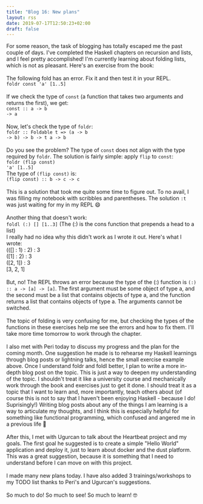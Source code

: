 ```yaml
---
title: "Blog 16: New plans"
layout: rss
date: 2019-07-17T12:50:23+02:00
draft: false
---
```

For some reason, the task of blogging has totally escaped me the past couple of days. I've completed the Haskell chapters on recursion and lists, and I feel pretty accomplished! I'm currently learning about folding lists, which is not as pleasant. Here's an exercise from the book:
<br>
<br>
The following fold has an error. Fix it and then test it in your REPL.
<br>
<code>foldr const 'a' [1..5]</code><br>
<br>
If we check the type of <code>const</code> (a function that takes two arguments and returns the first), we get:
<br>
<code>const :: a -> b -> a</code>
<br>
<br>
Now, let's check the type of <code>foldr</code>:
<br>
<code>foldr :: Foldable t => (a -> b -> b) -> b -> t a -> b</code>
<br>
<br>
Do you see the problem? The type of <code>const</code> does not align with the type required by <code>foldr</code>. The solution is fairly simple: apply <code>flip</code> to <code>const</code>:
<br>
<code>foldr (flip const) 'a' [1..5]</code><br>
The type of <code>(flip const)</code> is:
<br>
<code>(flip const) :: b -> c -> c</code>
<br>
<br>
This is a solution that took me quite some time to figure out. To no avail, I was filling my notebook with scribbles and parentheses. The solution <code>:t</code> was just waiting for my in my REPL :smile:
<br>
<br>
Another thing that doesn't work:
<br>
<code>foldl (:) [] [1..3]</code>  (The (:) is the cons function that prepends a head to a list)
<br>
I really had no idea why this didn't work as I wrote it out. Here's what I wrote:
<br>
(([] : 1) : 2) : 3
<br>
([1] : 2) : 3
<br>
([2, 1]) : 3
<br>
[3, 2, 1]
<br>
<br>
But, no! The REPL throws an error because the type of the (:) function is <code>(:) :: a -> [a] -> [a]</code>. The first argument must be some object of type a, and the second must be a list that contains objects of type a, and the function returns a list that contains objects of type a. The arguments cannot be switched.
<br>
<br>
The topic of folding is very confusing for me, but checking the types of the functions in these exercises help me see the errors and how to fix them. I'll take more time tomorrow to work through the chapter.
<br>
<br>
I also met with Peri today to discuss my progress and the plan for the coming month. One suggestion he made is to rehearse my Haskell learnings through blog posts or lightning talks, hence the small exercise example above. Once I understand foldr and foldl better, I plan to write a more in-depth blog post on the topic. This is just a way to deepen my understanding of the topic. I shouldn't treat it like a university course and mechanically work through the book and exercises just to get it done. I should treat it as a topic that I want to learn and, more importantly, teach others about (of course this is not to say that I haven't been enjoying Haskell - because I do! Suprisingly!) Writing blog posts about any of the things I am learning is a way to articulate my thoughts, and I think this is especially helpful for something like functional programming, which confused and angered me in a previous life :leaves:
<br>
<br>
After this, I met with Ugurcan to talk about the Heartbeat project and my goals. The first goal he suggested is to create a simple "Hello World" application and deploy it, just to learn about docker and the dust platform. This was a great suggestion, because it is something that I need to understand before I can move on with this project.
<br>
<br>
I made many new plans today. I have also added 3 trainings/workshops to my TODO list thanks to Peri's and Ugurcan's suggestions.
<br>
<br>
So much to do! So much to see! So much to learn! :nerd_face:
<br>
<br>
<br>